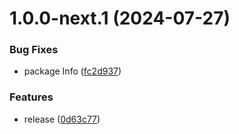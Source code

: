 # 1.0.0-next.1 (2024-07-27)


### Bug Fixes

* package Info ([fc2d937](https://github.com/jl917/babel-plugin-add-optional-chaining/commit/fc2d937907037c99ba4dbe879882e83eb5ae03cb))


### Features

* release ([0d63c77](https://github.com/jl917/babel-plugin-add-optional-chaining/commit/0d63c770f70b27e365f9a4050a7f80a4018ae143))
